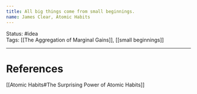 ```yaml
---
title: All big things come from small beginnings.
name: James Clear, Atomic Habits
---
```


Status: #idea  
Tags: [[The Aggregation of Marginal Gains]], [[small beginnings]]

---
# References
[[Atomic Habits#The Surprising Power of Atomic Habits]]